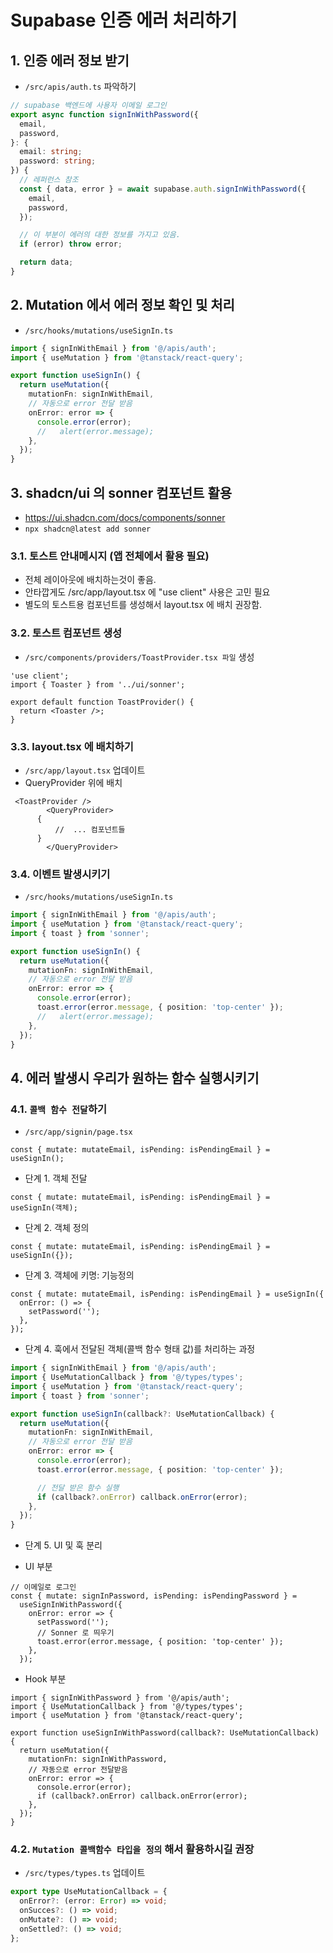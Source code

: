 # Supabase 인증 에러 처리하기

## 1. 인증 에러 정보 받기

- `/src/apis/auth.ts` 파악하기

```ts
// supabase 백엔드에 사용자 이메일 로그인
export async function signInWithPassword({
  email,
  password,
}: {
  email: string;
  password: string;
}) {
  // 레퍼런스 참조
  const { data, error } = await supabase.auth.signInWithPassword({
    email,
    password,
  });

  // 이 부분이 에러의 대한 정보를 가지고 있음.
  if (error) throw error;

  return data;
}
```

## 2. Mutation 에서 에러 정보 확인 및 처리

- `/src/hooks/mutations/useSignIn.ts`

```ts
import { signInWithEmail } from '@/apis/auth';
import { useMutation } from '@tanstack/react-query';

export function useSignIn() {
  return useMutation({
    mutationFn: signInWithEmail,
    // 자동으로 error 전달 받음
    onError: error => {
      console.error(error);
      //   alert(error.message);
    },
  });
}
```

## 3. shadcn/ui 의 sonner 컴포넌트 활용

- https://ui.shadcn.com/docs/components/sonner
- `npx shadcn@latest add sonner`

### 3.1. 토스트 안내메시지 (앱 전체에서 활용 필요)

- 전체 레이아웃에 배치하는것이 좋음.
- 안타깝게도 /src/app/layout.tsx 에 "use client" 사용은 고민 필요
- 별도의 토스트용 컴포넌트를 생성해서 layout.tsx 에 배치 권장함.

### 3.2. 토스트 컴포넌트 생성

- `/src/components/providers/ToastProvider.tsx 파일` 생성

```tsx
'use client';
import { Toaster } from '../ui/sonner';

export default function ToastProvider() {
  return <Toaster />;
}
```

### 3.3. layout.tsx 에 배치하기

- `/src/app/layout.tsx` 업데이트
- QueryProvider 위에 배치

```tsx
 <ToastProvider />
        <QueryProvider>
      {
          //  ... 컴포넌트들
      }
        </QueryProvider>
```

### 3.4. 이벤트 발생시키기

- `/src/hooks/mutations/useSignIn.ts`

```ts
import { signInWithEmail } from '@/apis/auth';
import { useMutation } from '@tanstack/react-query';
import { toast } from 'sonner';

export function useSignIn() {
  return useMutation({
    mutationFn: signInWithEmail,
    // 자동으로 error 전달 받음
    onError: error => {
      console.error(error);
      toast.error(error.message, { position: 'top-center' });
      //   alert(error.message);
    },
  });
}
```

## 4. 에러 발생시 우리가 원하는 함수 실행시키기

### 4.1. `콜백 함수 전달`하기

- `/src/app/signin/page.tsx`

```tsx
const { mutate: mutateEmail, isPending: isPendingEmail } = useSignIn();
```

- 단계 1. 객체 전달

```tsx
const { mutate: mutateEmail, isPending: isPendingEmail } = useSignIn(객체);
```

- 단계 2. 객체 정의

```tsx
const { mutate: mutateEmail, isPending: isPendingEmail } = useSignIn({});
```

- 단계 3. 객체에 키명: 기능정의

```tsx
const { mutate: mutateEmail, isPending: isPendingEmail } = useSignIn({
  onError: () => {
    setPassword('');
  },
});
```

- 단계 4. 훅에서 전달된 객체(콜백 함수 형태 값)를 처리하는 과정

```ts
import { signInWithEmail } from '@/apis/auth';
import { UseMutationCallback } from '@/types/types';
import { useMutation } from '@tanstack/react-query';
import { toast } from 'sonner';

export function useSignIn(callback?: UseMutationCallback) {
  return useMutation({
    mutationFn: signInWithEmail,
    // 자동으로 error 전달 받음
    onError: error => {
      console.error(error);
      toast.error(error.message, { position: 'top-center' });

      // 전달 받은 함수 실행
      if (callback?.onError) callback.onError(error);
    },
  });
}
```

- 단계 5. UI 및 훅 분리

- UI 부분

```tsx
// 이메일로 로그인
const { mutate: signInPassword, isPending: isPendingPassword } =
  useSignInWithPassword({
    onError: error => {
      setPassword('');
      // Sonner 로 띄우기
      toast.error(error.message, { position: 'top-center' });
    },
  });
```

- Hook 부분

```tsx
import { signInWithPassword } from '@/apis/auth';
import { UseMutationCallback } from '@/types/types';
import { useMutation } from '@tanstack/react-query';

export function useSignInWithPassword(callback?: UseMutationCallback) {
  return useMutation({
    mutationFn: signInWithPassword,
    // 자동으로 error 전달받음
    onError: error => {
      console.error(error);
      if (callback?.onError) callback.onError(error);
    },
  });
}
```

### 4.2. `Mutation 콜백함수 타입을 정의` 해서 활용하시길 권장

- `/src/types/types.ts` 업데이트

```ts
export type UseMutationCallback = {
  onError?: (error: Error) => void;
  onSucces?: () => void;
  onMutate?: () => void;
  onSettled?: () => void;
};
```
